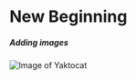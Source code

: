 # New Beginning
##### Adding images
![Image of Yaktocat](https://octodex.github.com/images/yaktocat.png)
